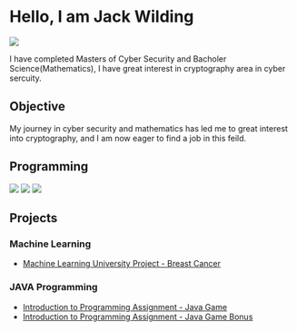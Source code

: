 # Hello, I am Jack Wilding
<a href="https://linkedin.com/in/jack-wilding-8780b4114"><img src="https://img.shields.io/badge/-LinkedIn-0072b1?&style=for-the-badge&logo=linkedin&logoColor=white" /></a>

I have completed Masters of Cyber Security and  Bacholer Science(Mathematics), I have great interest in cryptography area in cyber sercuity.

## Objective

My journey in cyber security and mathematics has led me to great interest into cryptography, and I am now eager to find a job in this feild.

## Programming

<div>
    <img src="https://img.shields.io/badge/-Python-4B8BBE?&style=for-the-badge&logo=python&logoColor=white" />
    <img src="https://img.shields.io/badge/-Java-007396?&style=for-the-badge&logo=java&logoColor=white" />
    <img src="https://img.shields.io/badge/-Jupyter-F37626?style=for-the-badge&logo=jupyter&logoColor=white" />
</div>

## Projects

### Machine Learning

- [Machine Learning University Project - Breast Cancer](https://github.com/jwilding290/Machine_Learing_Project_Breast_Cancer)

### JAVA Programming

- [Introduction to Programming Assignment - Java Game](https://github.com/jwilding290/Coding_Assignment_Game_Basic_Java/tree/main)
- [Introduction to Programming Assignment - Java Game Bonus](https://github.com/jwilding290/Coding_Assignment_Game_Bonus_Java)
